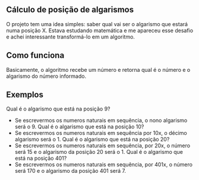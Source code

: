 ## Cálculo de posição de algarismos

O projeto tem uma idea simples: saber qual vai ser o algarismo que estará numa
posição X.
Estava estudando matemática e me apareceu esse desafio e achei interessante
transformá-lo em um algoritmo.

## Como funciona

Basicamente, o algoritmo recebe um número e retorna qual é o número e o
algarismo do número informado.

## Exemplos

Qual é o algarismo que está na posição 9?
* Se escrevermos os numeros naturais em sequência, o nono algarismo será o 9.
Qual é o algarismo que está na posição 10?
* Se escrevermos os numeros naturais em sequência por 10x, o décimo algarismo
  será o 1.
Qual é o algarismo que está na posição 20?
* Se escrevermos os numeros naturais em sequência, por 20x, o número será 15 e o
  algarismo da posição 20 será o 1.
Qual é o algarismo que está na posição 401?
* Se escrevermos os numeros naturais em sequência, por 401x, o número será 170 e
  o algarismo da posição 401 será 7.
